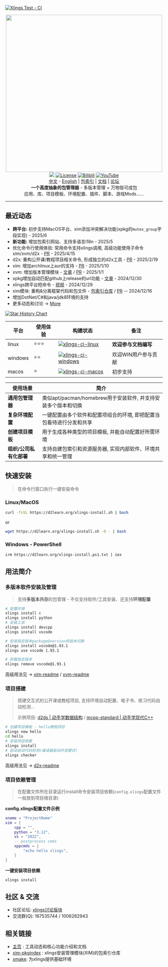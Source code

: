 [![Xlings Test - CI](https://github.com/d2learn/xlings/actions/workflows/gitee-sync.yml/badge.svg?branch=main)](https://github.com/d2learn/xlings/actions/workflows/gitee-sync.yml)

<div align=center><img width="500" src="https://d2learn.org/xlings/xlings-install.gif"></div>

<div align="center">
  <a href="https://forum.d2learn.org/category/9/xlings" target="_blank"><img src="https://img.shields.io/badge/Forum-xlings-blue" /></a>
  <a href="https://d2learn.org" target="_blank"><img src="https://img.shields.io/badge/License-Apache2.0-success" alt="License"></a>
  <a href="https://www.bilibili.com/video/BV1d2DZYsErF" target="_blank"><img src="https://img.shields.io/badge/Video-bilibili-teal" alt="Bilibili"></a>
  <a href="https://youtu.be/uN4amaIAkZ0?si=MpZ6GfLHQoZRmNqc" target="_blank"><img src="https://img.shields.io/badge/Video-YouTube-red" alt="YouTube"></a>
</div>

<div align="center">
  <a href="README.md" target="_blank">中文</a>
  -
  <a href="README.en.md" target="_blank">English</a>
  |
  <a href="https://d2learn.github.io/xim-pkgindex" target="_blank">包索引</a>
  |
  <a href="https://xlings.d2learn.org/documents/quick-start/one-click-install.html" target="_blank">文档</a>
  |
  <a href="https://forum.d2learn.org/category/9/xlings" target="_blank">论坛</a>
</div>

<div align=center><b>一个高度抽象的包管理器</b> - 多版本管理 + 万物皆可成包</div>
<div align=center>应用、库、项目模板、环境配置、插件、脚本、游戏Mods......</div>

---

## 最近动态

- **跨平台:** 初步支持MacOS平台、xim添加冲突解决功能(xpkg的`mutex_group`字段实现) - 2025/6
- **新功能:** 增加包索引网站、支持多语言i18n - 2025/5
- 优化命令行使用体验: 常用命令支持xlings调用, 高级功能使用子命令xim/xvm/d2x - [PR](https://github.com/d2learn/xlings/pull/86) - 2025/4/15
- d2x: 重构公开课/教程项目相关命令, 形成独立的d2x工具 - [PR](https://github.com/d2learn/xlings/pull/79) - 2025/2/19
- xim: 增加archlinux上aur的支持 - [PR](https://github.com/d2learn/xlings/pull/67) - 2025/1/10
- xvm: 增加版本管理模块 - [文章](https://forum.d2learn.org/topic/62) / [PR](https://github.com/d2learn/xlings/pull/60) - 2025/1/1
- xpkg增加自动匹配github上release的url功能 - [文章](http://forum.d2learn.org/post/208) - 2024/12/30
- xlings跨平台短命令 - [视频](https://www.bilibili.com/video/BV1dH6sYKEdB) - 2024/12/29
- xim模块: 重构&分离框架代码和包文件 - [包索引仓库](https://github.com/d2learn/xim-pkgindex) / [PR](https://github.com/d2learn/xlings/pull/49) -- 2024/12/16
- 增加DotNet/C#和java/jdk8环境的支持
- 更多动态和讨论 -> [More](https://forum.d2learn.org/category/9/xlings)

[![Star History Chart](https://api.star-history.com/svg?repos=d2learn/xlings,d2learn/xim-pkgindex&type=Date)](https://star-history.com/#d2learn/xlings&d2learn/xim-pkgindex&Date)

| 平台 | 使用体验 | 构建状态 | 备注 |
| --- | --- | --- | --- |
| linux | ⭐⭐⭐ | [![xlings-ci-linux](https://github.com/d2learn/xlings/actions/workflows/xlings-ci-linux.yml/badge.svg)](https://github.com/d2learn/xlings/actions/workflows/xlings-ci-linux.yml) | **欢迎参与文档编写** |
| windows | ⭐⭐ | [![xlings-ci-windows](https://github.com/d2learn/xlings/actions/workflows/xlings-ci-windows.yml/badge.svg)](https://github.com/d2learn/xlings/actions/workflows/xlings-ci-windows.yml) | 欢迎WIN用户参与贡献 |
| macos | ⭐ | [![xlings-ci-macos](https://github.com/d2learn/xlings/actions/workflows/xlings-ci-macos.yml/badge.svg)](https://github.com/d2learn/xlings/actions/workflows/xlings-ci-macos.yml) | 初步支持 |

| 使用场景 | 简介 |
| --- | --- |
| **通用包管理器** | 类似apt/pacman/homebrew用于安装软件, 并支持安装多个版本和切换 |
| **复杂环境配置** | 一键配置由多个软件和配置项组合的环境, 即把配置当包看待进行分发和共享 |
| **创建项目模板** | 用于生成各种类型的项目模板, 并能自动配置好所需环境 |
| **组织/公司私有化部署** | 支持自建包索引和资源服务器, 实现内部软件、环境共享和统一管理 |

## 快速安装

> 在命令行窗口执行一键安装命令

### Linux/MacOS

```bash
curl -fsSL https://d2learn.org/xlings-install.sh | bash
```

or

```bash
wget https://d2learn.org/xlings-install.sh -O - | bash
```

### Windows - PowerShell

```bash
irm https://d2learn.org/xlings-install.ps1.txt | iex
```

## 用法简介

### 多版本软件安装及管理

> 支持**多版本共存**的包管理 - 不仅支持软件/工具安装、还支持**环境配置**

```bash
# 配置环境
xlings install c
xlings install python
# 安装工具
xlings install devcpp
xlings install vscode

# 安装指定版本package@version和版本切换
xlings install vscode@1.93.1
xlings use vscode 1.93.1

# 卸载指定版本
xlings remove vscode@1.93.1
```

高级用法见 -> [xim-readme](https://github.com/d2learn/xlings/tree/main/core/xim) / [xvm-readme](https://github.com/d2learn/xlings/tree/main/core/xvm)

### 项目搭建

> 搭建交互式的公开课或教程项目, 支持环境自动配置、电子书、练习代码自动检测...
>
> 示例项目: [d2ds | 动手学数据结构](https://github.com/d2learn/d2ds) / [mcpp-standard | 动手学现代C++](https://github.com/Sunrisepeak/mcpp-standard)

```bash
# 创建项目模板 - hello教程项目
xlings new hello
cd hello
# 安装项目依赖
xlings install
# 启动自动代码检测(编译器驱动开发模式)
xlings checker
```

高级用法见 -> [d2x-readme](https://github.com/d2learn/xlings/tree/main/core/d2x)

### 项目依赖管理

> 在配置文件所在目录运行install命令安装项目依赖(`config.xlings`配置文件一般放到项目根目录)

**config.xlings配置文件示例**

```lua
xname = "ProjectName"
xim = {
    cpp = "",
    python = "3.12",
    vs = "2022",
    -- postprocess cmds
    xppcmds = {
        "echo hello xlings",
    }
}
```

**一键安装项目依赖**

```bash
xlings install
```

## 社区 & 交流

- 社区论坛: [xlings讨论版块](https://forum.d2learn.org/category/9/xlings)
- 交流群(Q): 167535744 / 1006282943

## 相关链接

- [主页](https://xlings.d2learn.org) : 工具动态和核心功能介绍和文档
- [xim-pkgindex](https://github.com/d2learn/xim-pkgindex) : xlings安装管理模块(XIM)的包索引仓库
- [xmake](https://github.com/xmake-io/xmake): 为xlings提供基础环境
